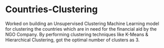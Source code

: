 # Countries-Clustering

Worked on building an Unsupervised Clustering Machine Learning model for clustering the countries which are in need for the financial aid by the NGO Company. By performing clustering techniques like K-Means & Hierarchical Clustering, got the optimal number of clusters as 3. 
